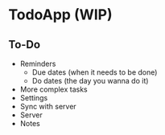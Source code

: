 # TodoApp (WIP)

## To-Do

- Reminders
  - Due dates (when it needs to be done)
  - Do dates (the day you wanna do it)
- More complex tasks
- Settings
- Sync with server
- Server
- Notes
